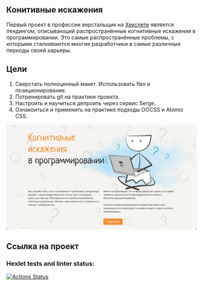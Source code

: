 ## Конитивные искажения

Первый проект в профессии верстальщик на [Хекслете](https://ru.hexlet.io/programs/layout-designer/projects/58) является лендингом, описывающий распространённые когнитивные искажения в программировании. Это самые распространённые проблемы, с которыми сталкиваются многие разработчики в самые различные периоды своей карьеры.

## Цели

1. Сверстать полноценный макет. Использовать flex и позиционирование.
2. Потренировать git на практике проекта.
3. Настроить и научиться депроить через сервис Serge.
4. Ознакоиться и применить на практике подходы OOCSS и Atomic CSS.

![Image alt](https://github.com/Listag/cognitive-distortions-landing/blob/main/src/public/static/README.png)

## Ссылка на проект

### Hexlet tests and linter status:

[![Actions Status](https://github.com/Listag/layout-designer-project-lvl1/workflows/hexlet-check/badge.svg)](https://github.com/Listag/layout-designer-project-lvl1/actions)

